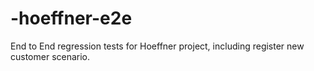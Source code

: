 # -hoeffner-e2e
End to End regression tests for Hoeffner project, including register new customer scenario.
